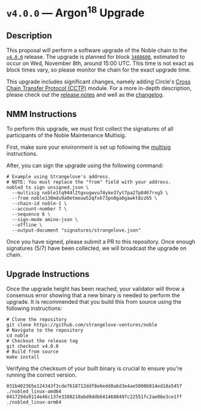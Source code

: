 # `v4.0.0` — Argon<sup>18</sup> Upgrade

## Description

This proposal will perform a software upgrade of the Noble chain to the [`v4.0.0`](https://github.com/strangelove-ventures/noble/releases/tag/v4.0.0) release. The upgrade is planned for block [`3408600`](https://www.mintscan.io/noble/blocks/3408600), estimated to occur on Wed, November 8th, around 15:00 UTC. This time is not exact as block times vary, so please monitor the chain for the exact upgrade time.

This upgrade includes significant changes, namely adding Circle's [Cross Chain Transfer Protocol (CCTP)](https://github.com/circlefin/noble-cctp) module. For a more in-depth description, please check out the [release notes](https://github.com/strangelove-ventures/noble/releases/tag/v4.0.0) and well as the [changelog](https://github.com/strangelove-ventures/noble/blob/v4.0.0/CHANGELOG.md).

## NMM Instructions

To perform this upgrade, we must first collect the signatures of all participants of the Noble Maintenance Multisig.

First, make sure your environment is set up following the [multisig](https://github.com/strangelove-ventures/noble-networks/tree/main/mainnet/noble-1/multi-sig) instructions.

After, you can sign the upgrade using the following command:

```shell
# Example using Strangelove's address.
# NOTE: You must replace the "from" field with your address.
nobled tx sign unsigned.json \
  --multisig noble1tq944l2tgxugwvu74yke37yt7pa27p8467rxg5 \
  --from noble130mdu9a0etmeuw52qfxk73pn0ga6gawkt8zz65 \
  --chain-id noble-1 \
  --account-number 7 \
  --sequence 6 \
  --sign-mode amino-json \
  --offline \
  --output-document "signatures/strangelove.json"
```

Once you have signed, please submit a PR to this repository. Once enough signatures (5/7) have been collected, we will broadcast the upgrade on chain.

## Upgrade Instructions

Once the upgrade height has been reached, your validator will throw a consensus error showing that a new binary is needed to perform the upgrade. It is recommended that you build this from source using the following instructions:

```shell
# Clone the repository
git clone https://github.com/strangelove-ventures/noble
# Navigate to the repository
cd noble
# Checkout the release tag
git checkout v4.0.0
# Build from source
make install
```

Verifying the checksum of your built binary is crucial to ensure you're running the correct version.

```shell
031b402365e124343f3cde7618712ddf8e6edd0a6d3e4ae50006814ed18a5457  ./nobled_linux-amd64
041729da9114e46c137e3388210abd0ddb6414688497c22551fc2ae06e3ce1ff  ./nobled_linux-arm64
```
